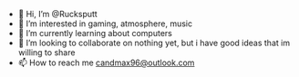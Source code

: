 - 👋 Hi, I’m @Rucksputt
- 👀 I’m interested in gaming, atmosphere, music
- 🌱 I’m currently learning about computers
- 💞️ I’m looking to collaborate on nothing yet, but i have good ideas that im willing to share
- 📫 How to reach me candmax96@outlook.com

<!---
Rucksputt/Rucksputt is a ✨ special ✨ repository because its `README.md` (this file) appears on your GitHub profile.
You can click the Preview link to take a look at your changes.
--->
